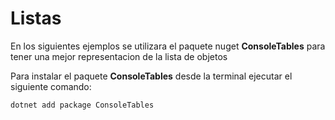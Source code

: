 # Listas

En los siguientes ejemplos se utilizara el paquete nuget **ConsoleTables** para tener una mejor representacion de la lista de objetos

Para instalar el paquete **ConsoleTables** desde la terminal ejecutar el siguiente comando:

```
dotnet add package ConsoleTables
```
